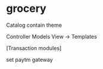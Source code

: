 # grocery

Catalog contain theme

Controller
Models
View -> Templates

[Transaction modules]

set paytm gateway